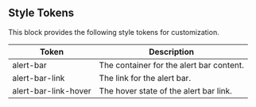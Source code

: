 ## Style Tokens

This block provides the following style tokens for customization.

| **Token**            | **Description**                          |
| -------------------- | ---------------------------------------- |
| alert-bar            | The container for the alert bar content. |
| alert-bar-link       | The link for the alert bar.              |
| alert-bar-link-hover | The hover state of the alert bar link.   |
